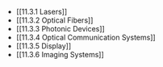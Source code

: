 

- [[11.3.1 Lasers]]
- [[11.3.2 Optical Fibers]]
- [[11.3.3 Photonic Devices]]
- [[11.3.4 Optical Communication Systems]]
- [[11.3.5 Display]]
- [[11.3.6 Imaging Systems]]